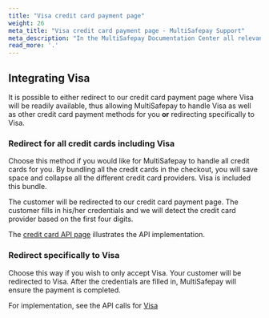 ```yaml
---
title: "Visa credit card payment page"
weight: 26
meta_title: "Visa credit card payment page - MultiSafepay Support"
meta_description: "In the MultiSafepay Documentation Center all relevant information regarding our Plugins and API. As well as Support pages for Payment Method, Tools and General Questions. You can also find the contact details of our Support Team and Integration Team."
read_more: '.'
--- 
```

## Integrating Visa

It is possible to either redirect to our credit card payment page where Visa will be readily available, thus allowing MultiSafepay to handle Visa as well as other credit card payment methods for you __or__ redirecting specifically to Visa.

### Redirect for all credit cards including Visa
Choose this method if you would like for MultiSafepay to handle all credit cards for you. By bundling all the credit cards in the checkout, you will save space and collapse all the different credit card providers. Visa is included this bundle.

The customer will be redirected to our credit card payment page. The customer fills in his/her credentials and we will detect the credit card provider based on the first four digits.

The [credit card API page](/api/#credit-cards) illustrates the API implementation.

### Redirect specifically to Visa
Choose this way if you wish to only accept Visa. Your customer will be redirected to Visa. After the credentials are filled in, MultiSafepay will ensure the payment is completed.

For implementation, see the API calls for [Visa](/api/#visa)